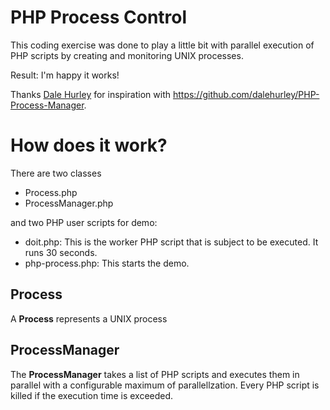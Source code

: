 PHP Process Control
===================

This coding exercise was done to play a little
bit with parallel execution of PHP scripts by creating
and monitoring UNIX processes.

Result: I'm happy it works!

Thanks [Dale Hurley](https://github.com/dalehurley) for inspiration with
https://github.com/dalehurley/PHP-Process-Manager.


# How does it work?

There are two classes

* Process.php
* ProcessManager.php

and two PHP user scripts for demo:

* doit.php: This is the worker PHP script that is subject to be executed. It runs 30 seconds.
* php-process.php: This starts the demo.

## Process

A **Process** represents a UNIX process

## ProcessManager

The **ProcessManager** takes a list of PHP scripts and executes them in parallel
with a configurable maximum of parallellzation. Every PHP script is killed
if the execution time is exceeded.




